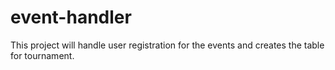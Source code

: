 # event-handler
This project will handle user registration for the events and creates the table for tournament.
